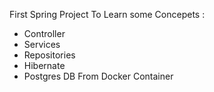 First Spring Project To Learn some Concepets :
* Controller
* Services
* Repositories
* Hibernate
* Postgres DB From Docker Container
